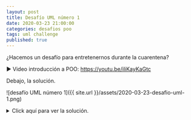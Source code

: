 ```yaml
---
layout: post
title: Desafío UML número 1
date: 2020-03-23 21:00:00
categories: desafios poo
tags: uml challenge
published: true
---
```


¿Hacemos un desafío para entretenernos durante la cuarentena?

▶️ Video introducción a POO: https://youtu.be/iliKayKaGtc

Debajo, la solución.

![desafío UML número 1]({{ site.url }}/assets/2020-03-23-desafio-uml-1.png)


<details>
  <summary>Click aquí para ver la solución.</summary>
![Solucion desafio UML n.1]({{ site.url }}/assets/2020-03-23-desafio-uml-1-solucion.png)
</details>
